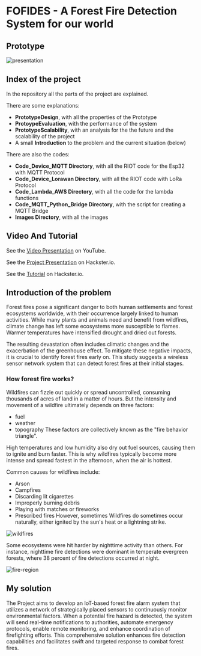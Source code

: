# FOFIDES - A Forest Fire Detection System for our world

## Prototype

![presentation](https://github.com/RicGobs/Fire-Alarm-System/blob/main/images/presentation.JPG) <br>

## Index of the project 
In the repository all the parts of the project are explained. 

There are some explanations:
* **PrototypeDesign**, with all the properties of the Prototype
* **ProtoypeEvaluation**, with the performance of the system
* **PrototypeScalability**, with an analysis for the the future and the scalability of the project
* A small **Introduction** to the problem and the current situation (below)

There are also the codes:
* **Code_Device_MQTT Directory**, with all the RIOT code for the Esp32 with MQTT Protocol
* **Code_Device_Lorawan Directory**, with all the RIOT code with LoRa Protocol
* **Code_Lambda_AWS Directory**, with all the code for the lambda functions
* **Code_MQTT_Python_Bridge Directory**, with the script for creating a MQTT Bridge
* **Images Directory**, with all the images

## Video And Tutorial
See the [Video Presentation](https://youtu.be/uon6HLHgz9U) on YouTube.

See the [Project Presentation](https://www.hackster.io/gobbatoriccardo96/fofides-forest-fire-detection-system-acda9b) on Hackster.io.

See the [Tutorial](https://www.hackster.io/gobbatoriccardo96/build-an-iot-infrastructure-from-the-thing-to-aws-8f370b) on Hackster.io.

## Introduction of the problem
Forest fires pose a significant danger to both human settlements and forest ecosystems worldwide, with their occurrence largely linked to human activities. While many plants and animals need and benefit from wildfires, climate change has left some ecosystems more susceptible to flames. Warmer temperatures have intensified drought and dried out forests.

The resulting devastation often includes climatic changes and the exacerbation of the greenhouse effect. To mitigate these negative impacts, it is crucial to identify forest fires early on. This study suggests a wireless sensor network system that can detect forest fires at their initial stages.

### How forest fire works?
Wildfires can fizzle out quickly or spread uncontrolled, consuming thousands of acres of land in a matter of hours. But the intensity and movement of a wildfire ultimately depends on three factors:
* fuel
* weather
* topography
These factors are collectively known as the "fire behavior triangle".

High temperatures and low humidity also dry out fuel sources, causing them to ignite and burn faster. This is why wildfires typically become more intense and spread fastest in the afternoon, when the air is hottest.

Common causes for wildfires include:
* Arson
* Campfires 
* Discarding lit cigarettes
* Improperly burning debris
* Playing with matches or fireworks
* Prescribed fires
However, sometimes Wildfires do sometimes occur naturally, either ignited by the sun's heat or a lightning strike. 

![wildfires](https://github.com/RicGobs/Fire-Alarm-System/blob/main/images/wildfires.png) <br>

Some ecosystems were hit harder by nighttime activity than others. For instance, nighttime fire detections were dominant in temperate evergreen forests, where 38 percent of fire detections occurred at night. 

![fire-region](https://github.com/RicGobs/Fire-Alarm-System/blob/main/images/fire-region.jpeg) <br>

## My solution

The Project aims to develop an IoT-based forest fire alarm system that utilizes a network of strategically placed sensors to continuously monitor environmental factors. When a potential fire hazard is detected, the system will send real-time notifications to authorities, automate emergency protocols, enable remote monitoring, and enhance coordination of firefighting efforts. This comprehensive solution enhances fire detection capabilities and facilitates swift and targeted response to combat forest fires. 
